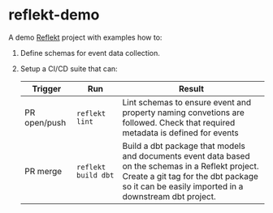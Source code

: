 # reflekt-demo
A demo [Reflekt](https://github.com/GClunies/reflekt) project with examples how to:
1. Define schemas for event data collection.
2. Setup a CI/CD suite that can:

    | Trigger      | Run                 | Result                                                                                                                                                                                                 |
    |--------------|---------------------|--------------------------------------------------------------------------------------------------------------------------------------------------------------------------------------------------------|
    | PR open/push | `reflekt lint`      | Lint schemas to ensure event and property naming convetions are followed. Check that required metadata is defined for events                                                                           |
    | PR merge     | `reflekt build dbt` | Build a dbt package that models and documents event data based on the schemas in a Reflekt project.<br> Create a git tag for the dbt package so it can be easily imported in a downstream dbt project. |
